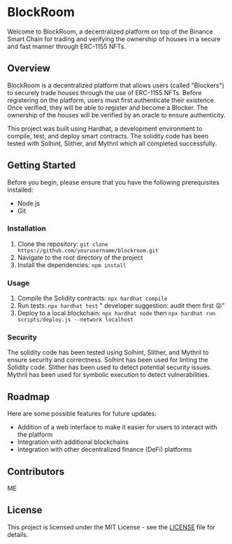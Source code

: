 # BlockRoom

Welcome to BlockRoom, a decentralized platform on top of the Binance Smart Chain for trading and verifying the ownership of houses in a secure and fast manner through ERC-1155 NFTs.

## Overview

BlockRoom is a decentralized platform that allows users (called "Blockers") to securely trade houses through the use of ERC-1155 NFTs. Before registering on the platform, users must first authenticate their existence. Once verified, they will be able to register and become a Blocker. The ownership of the houses will be verified by an oracle to ensure authenticity.

This project was built using Hardhat, a development environment to compile, test, and deploy smart contracts. The solidity code has been tested with Solhint, Slither, and Mythril which all completed successfully.

## Getting Started

Before you begin, please ensure that you have the following prerequisites installed:

- Node.js
- Git

### Installation

1. Clone the repository: `git clone https://github.com/yourusername/blockroom.git`
2. Navigate to the root directory of the project
3. Install the dependencies: `npm install`

### Usage

1. Compile the Solidity contracts: `npx hardhat compile`
2. Run tests: `npx hardhat test` " developer suggestion: audit them first 😜"
3. Deploy to a local blockchain: `npx hardhat node` then `npx hardhat run scripts/deploy.js --network localhost`

### Security

The solidity code has been tested using Solhint, Slither, and Mythril to ensure security and correctness.
Solhint has been used for linting the Solidity code.
Slither has been used to detect potential security issues.
Mythril has been used for symbolic execution to detect vulnerabilities.

## Roadmap

Here are some possible features for future updates:

- Addition of a web interface to make it easier for users to interact with the platform
- Integration with additional blockchains
- Integration with other decentralized finance (DeFi) platforms

## Contributors

ME

## License

This project is licensed under the MIT License - see the [LICENSE](/LICENSE) file for details.
